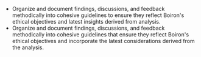 - Organize and document findings, discussions, and feedback methodically into cohesive guidelines to ensure they reflect Boiron's ethical objectives and latest insights derived from analysis.
- Organize and document findings, discussions, and feedback methodically into cohesive guidelines that ensure they reflect Boiron's ethical objectives and incorporate the latest considerations derived from the analysis.